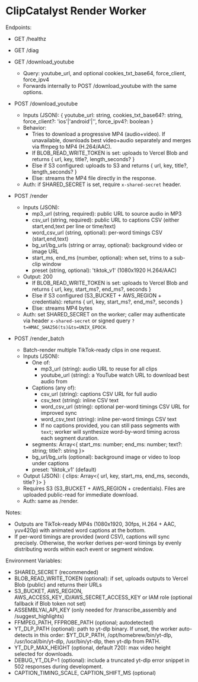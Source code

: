 # ClipCatalyst Render Worker

Endpoints:

- GET /healthz
- GET /diag
- GET /download_youtube
  - Query: youtube_url, and optional cookies_txt_base64, force_client, force_ipv4
  - Forwards internally to POST /download_youtube with the same options.
- POST /download_youtube
  - Inputs (JSON): { youtube_url: string, cookies_txt_base64?: string, force_client?: 'ios'|'android'|'', force_ipv4?: boolean }
  - Behavior:
    - Tries to download a progressive MP4 (audio+video). If unavailable, downloads best video+audio separately and merges via ffmpeg to MP4 (H.264/AAC).
    - If BLOB_READ_WRITE_TOKEN is set: uploads to Vercel Blob and returns { url, key, title?, length_seconds? }
    - Else if S3 configured: uploads to S3 and returns { url, key, title?, length_seconds? }
    - Else: streams the MP4 file directly in the response.
  - Auth: if SHARED_SECRET is set, require `x-shared-secret` header.
- POST /render
  - Inputs (JSON):
    - mp3_url (string, required): public URL to source audio in MP3
    - csv_url (string, required): public URL to captions CSV (either start,end,text per line or time/text)
    - word_csv_url (string, optional): per-word timings CSV (start,end,text)
    - bg_url/bg_urls (string or array, optional): background video or image URL
    - start_ms, end_ms (number, optional): when set, trims to a sub-clip window
    - preset (string, optional): 'tiktok_v1' (1080x1920 H.264/AAC)
  - Output: 200
    - If BLOB_READ_WRITE_TOKEN is set: uploads to Vercel Blob and returns { url, key, start_ms?, end_ms?, seconds }
    - Else if S3 configured (S3_BUCKET + AWS_REGION + credentials): returns { url, key, start_ms?, end_ms?, seconds }
    - Else: streams MP4 bytes
  - Auth: set SHARED_SECRET on the worker; caller may authenticate via header `x-shared-secret` or signed query `?t=HMAC_SHA256(ts)&ts=UNIX_EPOCH`.

- POST /render_batch
  - Batch-render multiple TikTok-ready clips in one request.
  - Inputs (JSON):
    - One of:
      - mp3_url (string): audio URL to reuse for all clips
      - youtube_url (string): a YouTube watch URL to download best audio from
    - Captions (any of):
      - csv_url (string): captions CSV URL for full audio
      - csv_text (string): inline CSV text
      - word_csv_url (string): optional per-word timings CSV URL for improved sync
      - word_csv_text (string): inline per-word timings CSV text
      - If no captions provided, you can still pass segments with `text`; worker will synthesize word-by-word timing across each segment duration.
    - segments: Array<{ start_ms: number; end_ms: number; text?: string; title?: string }>
    - bg_url/bg_urls (optional): background image or video to loop under captions
    - preset: 'tiktok_v1' (default)
  - Output (JSON): { clips: Array<{ url, key, start_ms, end_ms, seconds, title? }> }
  - Requires S3 (S3_BUCKET + AWS_REGION + credentials). Files are uploaded public-read for immediate download.
  - Auth: same as /render.

Notes:
- Outputs are TikTok-ready MP4s (1080x1920, 30fps, H.264 + AAC, yuv420p) with animated word captions at the bottom.
- If per-word timings are provided (word CSV), captions will sync precisely. Otherwise, the worker derives per-word timings by evenly distributing words within each event or segment window.

Environment Variables:
- SHARED_SECRET (recommended)
- BLOB_READ_WRITE_TOKEN (optional): if set, uploads outputs to Vercel Blob (public) and returns their URLs
- S3_BUCKET, AWS_REGION, AWS_ACCESS_KEY_ID/AWS_SECRET_ACCESS_KEY or IAM role (optional fallback if Blob token not set)
- ASSEMBLYAI_API_KEY (only needed for /transcribe_assembly and /suggest_highlights)
- FFMPEG_PATH, FFPROBE_PATH (optional; autodetected)
- YT_DLP_PATH (optional): path to yt-dlp binary. If unset, the worker auto-detects in this order: $YT_DLP_PATH, /opt/homebrew/bin/yt-dlp, /usr/local/bin/yt-dlp, /usr/bin/yt-dlp, then yt-dlp from PATH.
- YT_DLP_MAX_HEIGHT (optional, default 720): max video height selected for downloads.
- DEBUG_YT_DLP=1 (optional): include a truncated yt-dlp error snippet in 502 responses during development.
- CAPTION_TIMING_SCALE, CAPTION_SHIFT_MS (optional)

